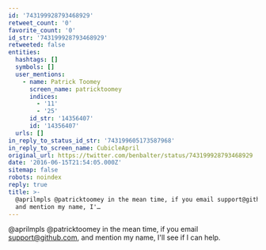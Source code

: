```yaml
---
id: '743199928793468929'
retweet_count: '0'
favorite_count: '0'
id_str: '743199928793468929'
retweeted: false
entities:
  hashtags: []
  symbols: []
  user_mentions:
    - name: Patrick Toomey
      screen_name: patricktoomey
      indices:
        - '11'
        - '25'
      id_str: '14356407'
      id: '14356407'
  urls: []
in_reply_to_status_id_str: '743199605173587968'
in_reply_to_screen_name: CubicleApril
original_url: https://twitter.com/benbalter/status/743199928793468929
date: '2016-06-15T21:54:05.000Z'
sitemap: false
robots: noindex
reply: true
title: >-
  @aprilmpls @patricktoomey in the mean time, if you email support@github.com,
  and mention my name, I'…
---
```


@aprilmpls @patricktoomey in the mean time, if you email support@github.com, and mention my name, I'll see if I can help.
